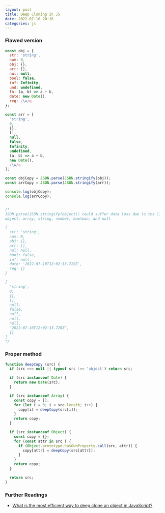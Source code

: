 ```yaml
---
layout: post
title: Deep Cloning in JS
date: 2022-07-10 20:16
categories: js
---
```

### Flawed version

```js
const obj = {
  str: 'string',
  num: 0,
  obj: {},
  arr: [],
  nul: null,
  bool: false,
  inf: Infinity,
  und: undefined,
  fn: (a, b) => a + b,
  date: new Date(),
  reg: /\w/g
};

const arr = [
  'string',
  0,
  {},
  [],
  null,
  false,
  Infinity,
  undefined,
  (a, b) => a + b,
  new Date(),
  /\w/g
];

const objCopy = JSON.parse(JSON.stringify(obj));
const arrCopy = JSON.parse(JSON.stringify(arr));

console.log(objCopy);
console.log(arrCopy);


/*
JSON.parse(JSON.stringify(object)) could suffer data loss due to the limitation of supported data types, which are:
object, array, string, number, boolean, and null

{
  str: 'string',
  num: 0,
  obj: {},
  arr: [],
  nul: null,
  bool: false,
  inf: null,
  date: '2022-07-10T12:02:13.720Z',
  reg: {}
}

[
  'string',
  0,
  {},
  [],
  null,
  false,
  null,
  null,
  null,
  '2022-07-10T12:02:13.720Z',
  {}
]
*/
```

### Proper method

```js
function deepCopy (src) {
  if (src === null || typeof src !== 'object') return src;

  if (src instanceof Date) {
    return new Date(src);
  }

  if (src instanceof Array) {
    const copy = [];
    for (let i = 0; i < src.length; i++) {
      copy[i] = deepCopy(src[i]);
    }
    return copy;
  }

  if (src instanceof Object) {
    const copy = {};
    for (const attr in src ) {
      if (Object.prototype.hasOwnProperty.call(src, attr)) {
        copy[attr] = deepCopy(src[attr]);
      }
    }
    return copy;
  }

  return src;
}
```

### Further Readings

- [What is the most efficient way to deep clone an object in JavaScript?](https://stackoverflow.com/questions/122102/what-is-the-most-efficient-way-to-deep-clone-an-object-in-javascript)